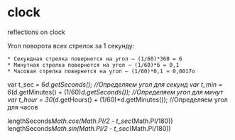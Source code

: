 # clock
reflections on clock

Угол поворота всех стрелок за 1 секунду:

    * Секундная стрелка повернется на угол — (1/60)*360 = 6
    * Минутная стрелка повернется на угол — (1/60)*6 = 0,1
    * Часовая стрелка повернется на угол — (1/60)*0,1 ≈ 0,0017o

var t_sec = 6*d.getSeconds();  //Определяем угол для секунд
var t_min = 6*(d.getMinutes() + (1/60)*d.getSeconds()); //Определяем угол для минут
var t_hour = 30*(d.getHours() + (1/60)*d.getMinutes());  //Определяем угол для часов

lengthSeconds*Math.cos(Math.PI/2 - t_sec*(Math.PI/180))
lengthSeconds*Math.sin(Math.PI/2 - t_sec*(Math.PI/180))
